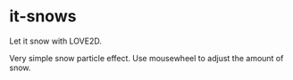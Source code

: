 # it-snows
Let it snow with LOVE2D.

Very simple snow particle effect. Use mousewheel to adjust the amount of snow.
